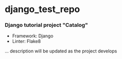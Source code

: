 # django_test_repo

### Django tutorial project "Catalog"
<ul>
<li>Framework: Django</li>
<li>Linter: Flake8</li>
</ul>
... description will be updated as the project develops